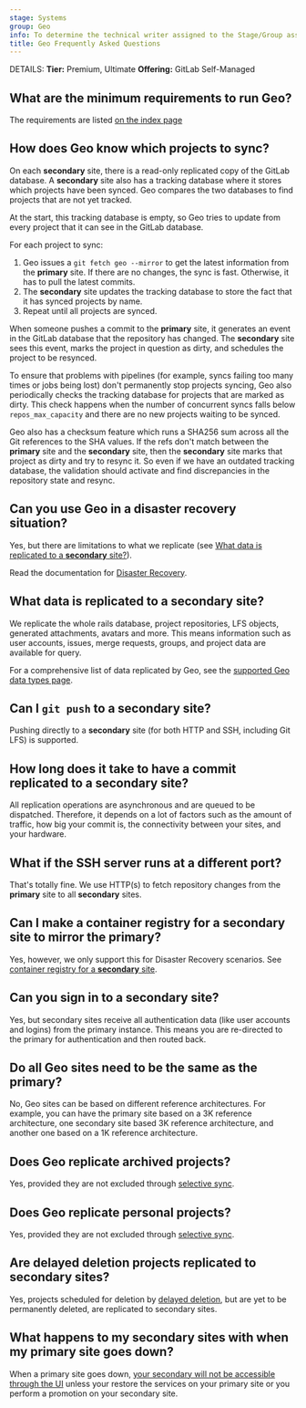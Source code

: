 ```yaml
---
stage: Systems
group: Geo
info: To determine the technical writer assigned to the Stage/Group associated with this page, see https://handbook.gitlab.com/handbook/product/ux/technical-writing/#assignments
title: Geo Frequently Asked Questions
---
```


DETAILS:
**Tier:** Premium, Ultimate
**Offering:** GitLab Self-Managed

## What are the minimum requirements to run Geo?

The requirements are listed [on the index page](../index.md#requirements-for-running-geo)

## How does Geo know which projects to sync?

On each **secondary** site, there is a read-only replicated copy of the GitLab database.
A **secondary** site also has a tracking database where it stores which projects have been synced.
Geo compares the two databases to find projects that are not yet tracked.

At the start, this tracking database is empty, so Geo tries to update from every project that it can see in the GitLab database.

For each project to sync:

1. Geo issues a `git fetch geo --mirror` to get the latest information from the **primary** site.
   If there are no changes, the sync is fast. Otherwise, it has to pull the latest commits.
1. The **secondary** site updates the tracking database to store the fact that it has synced projects by name.
1. Repeat until all projects are synced.

When someone pushes a commit to the **primary** site, it generates an event in the GitLab database that the repository has changed.
The **secondary** site sees this event, marks the project in question as dirty, and schedules the project to be resynced.

To ensure that problems with pipelines (for example, syncs failing too many times or jobs being lost) don't permanently stop projects syncing, Geo also periodically checks the tracking database for projects that are marked as dirty. This check happens when
the number of concurrent syncs falls below `repos_max_capacity` and there are no new projects waiting to be synced.

Geo also has a checksum feature which runs a SHA256 sum across all the Git references to the SHA values.
If the refs don't match between the **primary** site and the **secondary** site, then the **secondary** site marks that project as dirty and try to resync it.
So even if we have an outdated tracking database, the validation should activate and find discrepancies in the repository state and resync.

## Can you use Geo in a disaster recovery situation?

Yes, but there are limitations to what we replicate (see
[What data is replicated to a **secondary** site?](#what-data-is-replicated-to-a-secondary-site)).

Read the documentation for [Disaster Recovery](../disaster_recovery/index.md).

## What data is replicated to a **secondary** site?

We replicate the whole rails database, project repositories, LFS objects, generated
attachments, avatars and more. This means information such as user accounts,
issues, merge requests, groups, and project data are available for
query.

For a comprehensive list of data replicated by Geo, see the [supported Geo data types page](datatypes.md).

## Can I `git push` to a **secondary** site?

Pushing directly to a **secondary** site (for both HTTP and SSH, including Git LFS) is supported.

## How long does it take to have a commit replicated to a **secondary** site?

All replication operations are asynchronous and are queued to be dispatched. Therefore, it depends on a lot of
factors such as the amount of traffic, how big your commit is, the
connectivity between your sites, and your hardware.

## What if the SSH server runs at a different port?

That's totally fine. We use HTTP(s) to fetch repository changes from the **primary** site to all **secondary** sites.

## Can I make a container registry for a secondary site to mirror the primary?

Yes, however, we only support this for Disaster Recovery scenarios. See [container registry for a **secondary** site](container_registry.md).

## Can you sign in to a secondary site?

Yes, but secondary sites receive all authentication data (like user accounts and logins) from the primary instance. This means you are re-directed to the primary for authentication and then routed back.

## Do all Geo sites need to be the same as the primary?

No, Geo sites can be based on different reference architectures. For example, you can have the primary site based on a 3K reference architecture, one secondary site based 3K reference architecture, and another one based on a 1K reference architecture.

## Does Geo replicate archived projects?

Yes, provided they are not excluded through [selective sync](../replication/selective_synchronization.md).

## Does Geo replicate personal projects?

Yes, provided they are not excluded through [selective sync](../replication/selective_synchronization.md).

## Are delayed deletion projects replicated to secondary sites?

Yes, projects scheduled for deletion by [delayed deletion](../../settings/visibility_and_access_controls.md#delayed-project-deletion), but are yet to be permanently deleted, are replicated to secondary sites.

## What happens to my secondary sites with when my primary site goes down?

When a primary site goes down,
[your secondary will not be accessible through the UI](../secondary_proxy/index.md#behavior-of-secondary-sites-when-the-primary-geo-site-is-down)
unless your restore the services on your primary site or you perform a promotion
on your secondary site.

